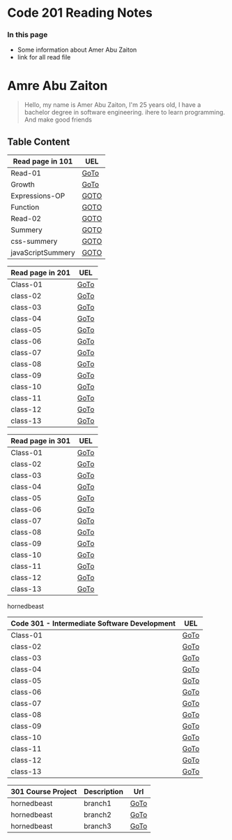 # Code 201 Reading Notes

### In this page 
- Some information about Amer Abu Zaiton
- link for all read file 
# Amre Abu Zaiton 

>Hello, my name is Amer Abu Zaiton, I'm 25 years old, I have a bachelor degree in software engineering. ihere to learn programming.
>And make good friends

## Table Content 



Read page in 101 | UEL
------------ | -------------
 Read-01 | [GoTo](https://amerabuzaiton123.github.io/Reading_Notes/Read-01)
 Growth | [GoTo](https://amerabuzaiton123.github.io/Reading_Notes/Growth)
Expressions-OP|[GOTO](https://amerabuzaiton123.github.io/Reading_Notes/Expressions-OP)
Function|[GOTO](https://amerabuzaiton123.github.io/Reading_Notes/Function)
Read-02|[GOTO](https://amerabuzaiton123.github.io/Reading_Notes/Read-02)
Summery|[GOTO](https://amerabuzaiton123.github.io/Reading_Notes/Summery)
css-summery|[GOTO](https://amerabuzaiton123.github.io/Reading_Notes/css-summery)
javaScriptSummery|[GOTO](https://amerabuzaiton123.github.io/Reading_Notes/javaScriptSummery)

Read page in 201 | UEL
------------ | -------------
 Class-01 | [GoTo](https://amerabuzaiton123.github.io/Reading_Notes/class-01)
 class-02|  [GoTo](https://amerabuzaiton123.github.io/Reading_Notes/class-02)
 class-03|  [GoTo](https://amerabuzaiton123.github.io/Reading_Notes/class-03)
  class-04|  [GoTo](https://amerabuzaiton123.github.io/Reading_Notes/class-04)
  class-05|  [GoTo](https://amerabuzaiton123.github.io/Reading_Notes/class-05)
  class-06|[GoTo](https://amerabuzaiton123.github.io/Reading_Notes/class-06)
  class-07|[GoTo](https://amerabuzaiton123.github.io/Reading_Notes/class-07)
  class-08|[GoTo](https://amerabuzaiton123.github.io/Reading_Notes/class-08)
  class-09|  [GoTo](https://amerabuzaiton123.github.io/Reading_Notes/class-09)
  class-10|  [GoTo](https://amerabuzaiton123.github.io/Reading_Notes/class-10)
  class-11|[GoTo](https://amerabuzaiton123.github.io/Reading_Notes/class-11)
  class-12|[GoTo](https://amerabuzaiton123.github.io/Reading_Notes/class-12)
  class-13|[GoTo](https://amerabuzaiton123.github.io/Reading_Notes/class-13)
  
Read page in 301 | UEL
------------ | -------------
 Class-01 | [GoTo](https://amerabuzaiton123.github.io/Reading_Notes/Read-301-01)
 class-02|  [GoTo](https://amerabuzaiton123.github.io/Reading_Notes/Read-301-02)
 class-03|  [GoTo](https://amerabuzaiton123.github.io/Reading_Notes/Read-301-03)
  class-04|  [GoTo](https://amerabuzaiton123.github.io/Reading_Notes/Read-301-04)
  class-05|  [GoTo]()
  class-06|[GoTo]()
  class-07|[GoTo]()
  class-08|[GoTo]()
  class-09|  [GoTo]()
  class-10|  [GoTo](https://amerabuzaiton123.github.io/Reading_Notes/class-10)
  class-11|[GoTo](https://amerabuzaiton123.github.io/Reading_Notes/class-11)
  class-12|[GoTo](https://amerabuzaiton123.github.io/Reading_Notes/class-12)
  class-13|[GoTo](https://amerabuzaiton123.github.io/Reading_Notes/class-13)


hornedbeast

  
  Code 301 - Intermediate Software Development | UEL
------------ | -------------
 Class-01 | [GoTo](https://github.com/AmerAbuZaiton123/hornedbeast/tree/class1)
 class-02|  [GoTo](https://github.com/AmerAbuZaiton123/hornedbeast1/tree/class3)
 class-03|  [GoTo](https://github.com/AmerAbuZaiton123/hornedbeast1/tree/class3)
  class-04|  [GoTo](https://github.com/AmerAbuZaiton123/hornedbeast1/tree/class4)
  class-05|  [GoTo]()
  class-06|[GoTo]()
  class-07|[GoTo]()
  class-08|[GoTo]()
  class-09|  [GoTo]()
  class-10|  [GoTo]()
  class-11|[GoTo]()
  class-12|[GoTo]()
  class-13|[GoTo]()
 
301 Course Project| Description |  Url     
------------ |-------------|-------------
hornedbeast  | branch1 |[GoTo]( https://github.com/AmerAbuZaiton123/hornedbeast/tree/class1)           
hornedbeast  | branch2 |[GoTo](https://github.com/AmerAbuZaiton123/hornedbeast1/tree/class3)
hornedbeast  | branch3 |[GoTo](https://github.com/AmerAbuZaiton123/hornedbeast1/tree/class3)

